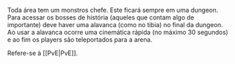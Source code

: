 Toda área tem um monstros chefe. Este ficará sempre em uma dungeon. Para acessar os bosses de história (aqueles que contam algo de importante) deve haver uma alavanca (como no tibia) no final da dungeon. Ao usar a alavanca ocorre uma cinemática rápida (no máximo 30 segundos) e ao fim os players são teleportados para a arena.

Refere-se à [[PvE|PvE]].